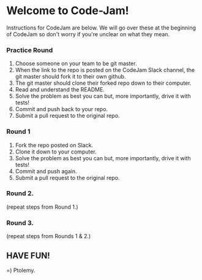# Welcome to Code-Jam!

Instructions for CodeJam are below. We will go over these at the beginning of CodeJam so don't worry if you're unclear on what they mean.

### Practice Round
1. Choose someone on your team to be git master.
2. When the link to the repo is posted on the CodeJam Slack channel, the git master should fork it to their own github.
4. The git master should clone their forked repo down to their computer.
5. Read and understand the README.
6. Solve the problem as best you can but, more importantly, drive it with tests!
7. Commit and push back to your repo.
8. Submit a pull request to the original repo.

### Round 1
1. Fork the repo posted on Slack.
2. Clone it down to your computer.
3. Solve the problem as best you can but, more importantly, drive it with tests!
4. Commit and push again.
5. Submit a pull request to the original repo.


### Round 2.
(repeat steps from Round 1.)

### Round 3.
(repeat steps from Rounds 1 & 2.)

## HAVE FUN!
 =) Ptolemy.